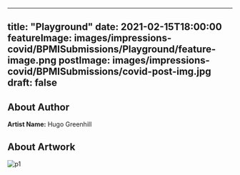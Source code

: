 
---
title: "Playground"
date: 2021-02-15T18:00:00
featureImage: images/impressions-covid/BPMISubmissions/Playground/feature-image.png
postImage: images/impressions-covid/BPMISubmissions/covid-post-img.jpg
draft: false
---

## About Author

**Artist Name:** Hugo Greenhill

## About Artwork


![p1](../../images/impressions-covid/BPMISubmissions/Playground/p1.jpg)
